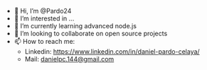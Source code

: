 - 👋 Hi, I’m @Pardo24
- 👀 I’m interested in ...
- 🌱 I’m currently learning advanced node.js
- 💞️ I’m looking to collaborate on open source projects
- 📫 How to reach me:
   - Linkedin: https://www.linkedin.com/in/daniel-pardo-celaya/
   - Mail: danielpc.144@gmail.com
        

<!---
Pardo24/Pardo24 is a ✨ special ✨ repository because its `README.md` (this file) appears on your GitHub profile.
You can click the Preview link to take a look at your changes.
--->
